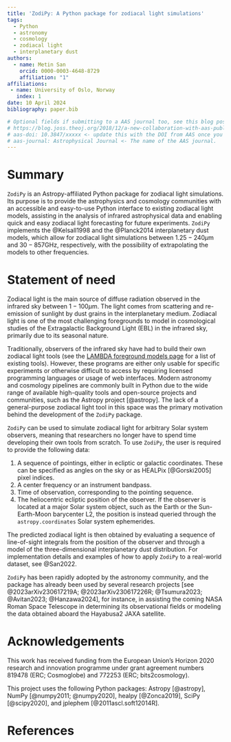 ```yaml
---
title: 'ZodiPy: A Python package for zodiacal light simulations'
tags:
  - Python
  - astronomy
  - cosmology
  - zodiacal light
  - interplanetary dust
authors:
  - name: Metin San
    orcid: 0000-0003-4648-8729
    affiliation: "1"
affiliations:
 - name: University of Oslo, Norway
   index: 1
date: 10 April 2024
bibliography: paper.bib

# Optional fields if submitting to a AAS journal too, see this blog post:
# https://blog.joss.theoj.org/2018/12/a-new-collaboration-with-aas-publishing
# aas-doi: 10.3847/xxxxx <- update this with the DOI from AAS once you know it.
# aas-journal: Astrophysical Journal <- The name of the AAS journal.
---
```



# Summary
`ZodiPy` is an Astropy-affiliated Python package for zodiacal light simulations. 
Its purpose is to provide the astrophysics and cosmology communities with an 
accessible and easy-to-use Python interface to existing zodiacal light models, 
assisting in the analysis of infrared astrophysical data and enabling quick and easy 
zodiacal light forecasting for future experiments. `ZodiPy` implements the 
@Kelsall1998 and the @Planck2014 interplanetary dust models, which allow for
zodiacal light simulations between $1.25-240\mu$m and $30-857$GHz, respectively, 
with the possibility of extrapolating the models to other frequencies.

# Statement of need
Zodiacal light is the main source of diffuse radiation observed in the infrared 
sky between $1-100\mu$m. The light comes from scattering and re-emission of 
sunlight by dust grains in the interplanetary medium. Zodiacal light is one of the 
most challenging foregrounds to model in cosmological studies of the Extragalactic 
Background Light (EBL) in the infrared sky, primarily due to its seasonal nature. 

Traditionally, observers of the infrared sky have had to build their own zodiacal 
light tools (see the
[LAMBDA foreground models page](https://lambda.gsfc.nasa.gov/product/foreground/fg_models.html) 
for a list of existing tools). However, these programs are either 
only usable for specific experiments or otherwise difficult to access by requiring 
licensed programming languages or usage of web interfaces. Modern astronomy and 
cosmology pipelines are commonly built in Python due to the wide range of available 
high-quality tools and open-source projects and communities, such as the Astropy 
project [@astropy]. The lack of a general-purpose zodiacal light tool in this space 
was the primary motivation behind the development of the `ZodiPy` package.

`ZodiPy` can be used to simulate zodiacal light for arbitrary Solar system observers, 
meaning that researchers no longer have to spend time developing their own tools from 
scratch. To use `ZodiPy`, the user is required to provide the following data: 

1) A sequence of pointings, either in ecliptic or galactic coordinates. These can 
be specified  as angles on the sky or as HEALPix [@Gorski2005] pixel indices.
2) A center frequency or an instrument bandpass.
3) Time of observation, corresponding to the pointing sequence. 
4) The heliocentric ecliptic position of the observer. If the observer is located 
at a major Solar system object, such as the Earth or the Sun-Earth-Moon barycenter 
L2, the position is instead queried through the `astropy.coordinates` Solar system 
ephemerides. 

The predicted zodiacal light is then obtained by evaluating a sequence of 
line-of-sight integrals from the position of the observer and through a 
model of the three-dimensional interplanetary dust distribution. For 
implementation details and examples of how to apply `ZodiPy` to a real-world 
dataset, see @San2022.

`ZodiPy` has been rapidly adopted by the astronomy community, and the package has 
already been used by several research projects [see @2023arXiv230617219A; 
@2023arXiv230617226R; @Tsumura2023; @Avitan2023; @Hanzawa2024], for instance, 
in assisting the coming NASA Roman Space Telescope in determining its observational 
fields or modeling the data obtained aboard the Hayabusa2 JAXA satellite. 

# Acknowledgements
This work has received funding from the European Union’s Horizon 2020 research and 
innovation programme under grant agreement numbers 819478 (ERC; Cosmoglobe) and 
772253 (ERC; bits2cosmology).

This project uses the following Python packages: Astropy [@astropy], NumPy 
[@numpy2011; @numpy2020], healpy [@Zonca2019], SciPy [@scipy2020], and jplephem 
[@2011ascl.soft12014R].

# References